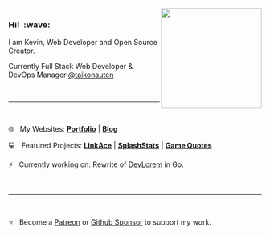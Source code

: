 <img src="https://kovah.de/kvh_social_1200x630.jpg" align="right" width="200">
<h3>Hi! &nbsp;:wave:</h3>

<p>I am Kevin, Web Developer and Open Source Creator.</p>
<p>Currently Full Stack Web Developer & DevOps Manager <a href="https://github.com/taikonauten">@taikonauten</a></p>

<br>
<hr>
<br>

:globe_with_meridians:&nbsp;&nbsp; My Websites: [**Portfolio**](https://kovah.de/) | [**Blog**](https://blog.kovah.de/en/)

:computer:&nbsp;&nbsp; Featured Projects: [**LinkAce**](https://www.linkace.org/) | [**SplashStats**](https://splashstats.space/) | [**Game Quotes**](https://game-quotes.com/)

:zap:&nbsp;&nbsp; Currently working on: Rewrite of [DevLorem](https://github.com/Kovah/DevLorem) in Go.

<br>
<hr>
<br>

:star:&nbsp;&nbsp; Become a [Patreon](https://www.patreon.com/Kovah) or [Github Sponsor](https://github.com/sponsors/Kovah) to support my work.
